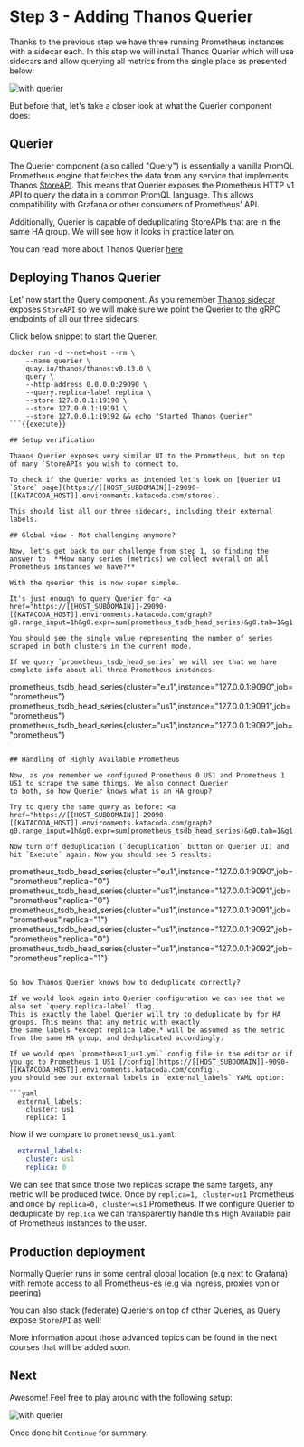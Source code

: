 # Step 3 - Adding Thanos Querier

Thanks to the previous step we have three running Prometheus instances with a sidecar each. In this step we will install
Thanos Querier which will use sidecars and allow querying all metrics from the single place as presented below:

![with querier](https://docs.google.com/drawings/d/e/2PACX-1vSB9gN82px0lxk9vN6wNw3eXr8Z0EVROW3xubsq7tgjbx_nXsoZ02ElzvxeDevyjGPWv-f9Gie0NeNz/pub?w=926&h=539)

But before that, let's take a closer look at what the Querier component does:

## Querier

The Querier component (also called "Query") is essentially a vanilla PromQL Prometheus engine that fetches the data from any service
that implements Thanos [StoreAPI](https://thanos.io/integrations.md/#storeapi). This means that Querier exposes the Prometheus HTTP v1 API to query the data in a common PromQL language.
This allows compatibility with Grafana or other consumers of Prometheus' API.

Additionally, Querier is capable of deduplicating StoreAPIs that are in the same HA group. We will see how it
looks in practice later on.

You can read more about Thanos Querier [here](https://thanos.io/components/query.md/)

## Deploying Thanos Querier

Let' now start the Query component. As you remember [Thanos sidecar](https://thanos.io/components/query.md/) exposes `StoreAPI`
so we will make sure we point the Querier to the gRPC endpoints of all our three sidecars:

Click below snippet to start the Querier.

```
docker run -d --net=host --rm \
    --name querier \
    quay.io/thanos/thanos:v0.13.0 \
    query \
    --http-address 0.0.0.0:29090 \
    --query.replica-label replica \
    --store 127.0.0.1:19190 \
    --store 127.0.0.1:19191 \
    --store 127.0.0.1:19192 && echo "Started Thanos Querier"
```{{execute}}

## Setup verification

Thanos Querier exposes very similar UI to the Prometheus, but on top of many `StoreAPIs you wish to connect to.

To check if the Querier works as intended let's look on [Querier UI `Store` page](https://[[HOST_SUBDOMAIN]]-29090-[[KATACODA_HOST]].environments.katacoda.com/stores).

This should list all our three sidecars, including their external labels.

## Global view - Not challenging anymore?

Now, let's get back to our challenge from step 1, so finding the answer to  **How many series (metrics) we collect overall on all Prometheus instances we have?**

With the querier this is now super simple.

It's just enough to query Querier for <a href="https://[[HOST_SUBDOMAIN]]-29090-[[KATACODA_HOST]].environments.katacoda.com/graph?g0.range_input=1h&g0.expr=sum(prometheus_tsdb_head_series)&g0.tab=1&g1.range_input=5m&g1.expr=prometheus_tsdb_head_series&g1.tab=0">`sum(prometheus_tsdb_head_series)`</a>

You should see the single value representing the number of series scraped in both clusters in the current mode.

If we query `prometheus_tsdb_head_series` we will see that we have complete info about all three Prometheus instances:

```
prometheus_tsdb_head_series{cluster="eu1",instance="127.0.0.1:9090",job="prometheus"}
prometheus_tsdb_head_series{cluster="us1",instance="127.0.0.1:9091",job="prometheus"}
prometheus_tsdb_head_series{cluster="us1",instance="127.0.0.1:9092",job="prometheus"}
```

## Handling of Highly Available Prometheus

Now, as you remember we configured Prometheus 0 US1 and Prometheus 1 US1 to scrape the same things. We also connect Querier
to both, so how Querier knows what is an HA group?

Try to query the same query as before: <a href="https://[[HOST_SUBDOMAIN]]-29090-[[KATACODA_HOST]].environments.katacoda.com/graph?g0.range_input=1h&g0.expr=sum(prometheus_tsdb_head_series)&g0.tab=1&g1.range_input=5m&g1.expr=prometheus_tsdb_head_series&g1.tab=0">`prometheus_tsdb_head_series`</a>

Now turn off deduplication (`deduplication` button on Querier UI) and hit `Execute` again. Now you should see 5 results:

```
prometheus_tsdb_head_series{cluster="eu1",instance="127.0.0.1:9090",job="prometheus",replica="0"}
prometheus_tsdb_head_series{cluster="us1",instance="127.0.0.1:9091",job="prometheus",replica="0"}
prometheus_tsdb_head_series{cluster="us1",instance="127.0.0.1:9091",job="prometheus",replica="1"}
prometheus_tsdb_head_series{cluster="us1",instance="127.0.0.1:9092",job="prometheus",replica="0"}
prometheus_tsdb_head_series{cluster="us1",instance="127.0.0.1:9092",job="prometheus",replica="1"}
```

So how Thanos Querier knows how to deduplicate correctly?

If we would look again into Querier configuration we can see that we also set `query.replica-label` flag.
This is exactly the label Querier will try to deduplicate by for HA groups. This means that any metric with exactly
the same labels *except replica label* will be assumed as the metric from the same HA group, and deduplicated accordingly.

If we would open `prometheus1_us1.yml` config file in the editor or if you go to Prometheus 1 US1 [/config](https://[[HOST_SUBDOMAIN]]-9090-[[KATACODA_HOST]].environments.katacoda.com/config).
you should see our external labels in `external_labels` YAML option:

```yaml
  external_labels:
    cluster: us1
    replica: 1
```

Now if we compare to `prometheus0_us1.yaml`:

```yaml
  external_labels:
    cluster: us1
    replica: 0
```

We can see that since those two replicas scrape the same targets, any metric will be produced twice.
Once by `replica=1, cluster=us1` Prometheus and once by `replica=0, cluster=us1` Prometheus. If we configure Querier to
deduplicate by `replica` we can transparently handle this High Available pair of Prometheus instances to the user.

## Production deployment

Normally Querier runs in some central global location (e.g next to Grafana) with remote access to all Prometheus-es (e.g via ingress, proxies vpn or peering)

You can also stack (federate) Queriers on top of other Queries, as Query expose `StoreAPI` as well!

More information about those advanced topics can be found in the next courses that will be added soon.

## Next

Awesome! Feel free to play around with the following setup:

![with querier](https://docs.google.com/drawings/d/e/2PACX-1vSB9gN82px0lxk9vN6wNw3eXr8Z0EVROW3xubsq7tgjbx_nXsoZ02ElzvxeDevyjGPWv-f9Gie0NeNz/pub?w=926&h=539)

Once done hit `Continue` for summary.
